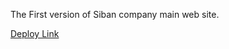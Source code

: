 The First version of Siban company main web site.

[Deploy Link](http://hopeful-haibt-e2c789.netlify.app)
